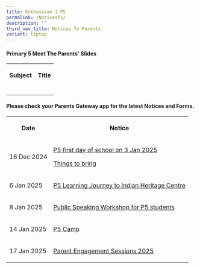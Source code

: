 ```yaml
---
title: Enthusiasm | P5
permalink: /NoticesP5/
description: ""
third_nav_title: Notices To Parents
variant: tiptap
---
```

<h4>Primary 5 Meet The Parents' Slides</h4>
<table style="minWidth: 50px">
<colgroup>
<col>
<col>
</colgroup>
<tbody>
<tr>
<th rowspan="1" colspan="1">
<p>Subject</p>
</th>
<th rowspan="1" colspan="1">
<p>Title</p>
</th>
</tr>
<tr>
<td rowspan="1" colspan="1">
<p></p>
</td>
<td rowspan="1" colspan="1">
<p></p>
</td>
</tr>
</tbody>
</table>
<p></p>
<h4>Please check your <strong>Parents Gateway</strong> app for the latest Notices and Forms.</h4>
<table style="minWidth: 50px">
<colgroup>
<col>
<col>
</colgroup>
<tbody>
<tr>
<th rowspan="1" colspan="1">
<p>Date</p>
</th>
<th rowspan="1" colspan="1">
<p>Notice</p>
</th>
</tr>
<tr>
<td rowspan="1" colspan="1">
<p>16 Dec 2024</p>
</td>
<td rowspan="1" colspan="1">
<p><a href="/files/Letter to parents/Term 1/006_For_P5_first_day_of_school.pdf" rel="noopener nofollow" target="_blank">P5 first day of school on 3 Jan 2025</a>
</p>
<p><a href="/files/Letter to parents/Term 1/P2_P6_List_of_Things_to_bring_2025.pdf" rel="noopener nofollow" target="_blank">Things to bring</a>
</p>
</td>
</tr>
<tr>
<td rowspan="1" colspan="1">
<p>6 Jan 2025</p>
</td>
<td rowspan="1" colspan="1">
<p><a href="/files/Letter to parents/Term 1/009_P5_Learning_Journey_to_Indian_Heritage_Centre.pdf" rel="noopener nofollow" target="_blank">P5 Learning Journey to Indian Heritage Centre</a>
</p>
</td>
</tr>
<tr>
<td rowspan="1" colspan="1">
<p>8 Jan 2025</p>
</td>
<td rowspan="1" colspan="1">
<p><a href="/files/Letter to parents/Term 1/012_P5_Public_Speaking_Workshop.pdf" rel="noopener nofollow" target="_blank">Public Speaking Workshop for P5 students</a>
</p>
</td>
</tr>
<tr>
<td rowspan="1" colspan="1">
<p>14 Jan 2025</p>
</td>
<td rowspan="1" colspan="1">
<p><a href="/files/Letter to parents/Term 1/025_P5_Camp.pdf" rel="noopener nofollow" target="_blank">P5 Camp</a>
</p>
</td>
</tr>
<tr>
<td rowspan="1" colspan="1">
<p>17 Jan 2025</p>
</td>
<td rowspan="1" colspan="1">
<p><a href="/files/Letter to parents/Term 1/026_Letter_to_Parents___Parent_Engagement_Sessions_2025.pdf" rel="noopener nofollow" target="_blank">Parent Engagement Sessions 2025</a>
</p>
</td>
</tr>
</tbody>
</table>
<p></p>
